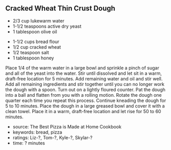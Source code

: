 Cracked Wheat Thin Crust Dough
------------------------------

- 2/3 cup lukewarm water
- 1-1/2 teaspoons active dry yeast
- 1 tablespoon olive oil
<!-- -->
- 1-1/2 cups bread flour
- 1/2 cup cracked wheat
- 1/2 teaspoon salt
- 1 tablespoon honey

Place 1/4 of the warm water in a large bowl and sprinkle a pinch of
sugar and all of the yeast into the water.  Stir until dissolved and
let sit in a warm, draft-free location for 5 minutes.  Add remaining
water and oil and stir well.  Add all remaining ingredients and stir
together until you can no longer work the dough with a spoon.  Turn
out on a lightly floured counter.  Pat the dough into a ball and
flatten from you with a rolling motion.  Rotate the dough one quarter
each time you repeat this process.  Continue kneading the dough for 5
to 10 minutes.  Place the dough in a large greased bowl and cover it
with a clean towel.  Place it in a warm, draft-free location and let
rise for 50 to 60 minutes.

- source: The Best Pizza is Made at Home Cookbook
- keywords: bread, pizza
- ratings: Liz-?, Tom-?, Kyle-?, Skylar-?
- time: ? minutes
